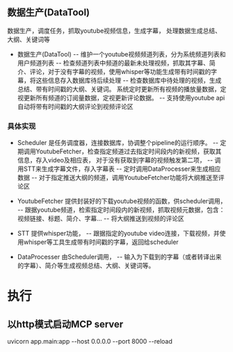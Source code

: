 ## 数据生产(DataTool)

数据生产，调度任务，抓取youtube视频信息，生成字幕， 处理数据生成总结、大纲、关键词等

- 数据生产(DataTool)
  -- 维护一个youtube视频频道列表，分为系统频道列表和用户频道列表
  -- 检查频道列表中频道的最新未处理视频，抓取其字幕、简介、评论，对于没有字幕的视频，使用whisper等功能生成带有时间戳的字幕，将这些信息存入数据库待后续处理
  -- 检查数据库中待处理的视频，生成总结、带有时间戳的大纲、关键词。 系统定时更新所有视频的播放量数据，定视更新所有频道的订阅量数据，定视更新评论数据。
  -- 支持使用youtube api自动将带有时间戳的大纲评论到视频评论区


### 具体实现

  - Scheduler 是任务调度器，连接数据库，协调整个pipeline的运行顺序。
    -- 定期调用YoutubeFetcher，检查指定频道过去指定时间段内的新视频，获取其信息，存入video及相应表， 对于没有获取到字幕的视频触发第二项，
    -- 调用STT来生成字幕文件，存入字幕表
    -- 定时调用DataProcesser来生成相应数据
    -- 对于指定推送大纲的频道，调用YoutubeFetcher功能将大纲推送至评论区

  - YoutubeFetcher 提供封装好的下载youtube视频的函数，供scheduler调用，
    -- 跟据youtube频道，检索指定时间段内的新视频，抓取视频元数据，包含：视频链接、标题、简介、字幕...
    -- 将大纲推送到视频的评论区

  - STT 提供whisper功能，
    -- 跟据指定的youtube video连接，下载视频，并使用whisper等工具生成带有时间戳的字幕，返回给scheduler
  
  - DataProcesser 由Scheduler调用，
    -- 输入为下载到的字幕（或者转译出来的字幕）、简介等生成视频总结、大纲、关键词等。
    

# 执行

## 以http模式启动MCP server
uvicorn app.main:app --host 0.0.0.0 --port 8000 --reload